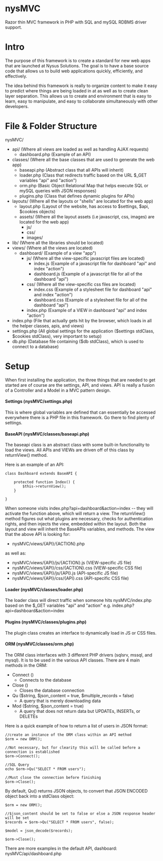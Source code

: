 nysMVC
======

Razor thin MVC framework in PHP with SQL and mySQL RDBMS driver support.

Intro
======

The purpose of this framework is to create a standard for new web apps that are
launched at Nysus Solutions.  The goal is to have a base source code that allows
us to build web applications quickly, efficiently, and effectively.

The idea behind this framework is really to organize content to make it easy to predict where 
things are being loaded in at as well as to create clean layer separation.  This allows us to create
and environment that is easy to learn, easy to manipulate, and easy to collaborate simultaneously with
other developers.

File & Folder Structure
======

nysMVC/
* api/ (Where all views are loaded as well as handling AJAX requests)
  * dashboard.php (Example of an API)
* classes/ (Where all the base classes that are used to generate the web app)
  * baseapi.php (Abstract class that all APIs will inherit)
  * loader.php (Class that redirects traffic based on the URL $_GET variables "api" and "action")
  * orm.php (Basic Object Relational Map that helps execute SQL or mySQL queries with JSON responses)
  * plugins.php (Class that defines dynamic plugins for APIs)
* layouts/ (Where all the layouts or "shells" are located for the web app)
  * layout.php (Layout of the website, has access to $settings, $api, $cookies objects)
  * assets/ (Where all the layout assets (i.e javascript, css, images) are located for the web app)
     * js/
     * css/ 
     * images/
* lib/ (Where all the libraries should be located)
* views/ (Where all the views are located)
  * dashboard/ (Example of a view "app")
    * js/ (Where all the view-specific javascript files are located)
      * index.js (Example of a javascript file for dashboard "api" and index "action")
      * dashboard.js (Example of a javascript file for all of the dashboard "api")
    * css/ (Where all the view-specific css files are located)
      * index.css (Example of a stylesheet file for dashboard "api" and index "action")
      * dashboard.css (Example of a stylesheet file for all of the dashboard "api")
    * index.php (Example of a VIEW in dashboard "api" and index "action")
* index.php (File that actually gets hit by the browser, which loads in all the helper classes, apis, and views)
* settings.php (All global settings for the application ($settings stdClass, $cookies stdClass), very important to setup)
* db.php (Database file containing ($db stdClass), which is used to connect to a database)


Setup
=====

When first installing the application, the three things that are needed to get started are of course are the settings, API, and views.
API is really a fusion of a Controller and a Model in a MVC pattern design.

#### Settings (nysMVC/settings.php)
This is where global variables are defined that can essentially be accessed everywhere there is a PHP file in this framework.
Go there to find plenty of settings.


#### BaseAPI (nysMVC/classes/baseapi.php)
The baseapi class is an abstract class with some built-in functionality to load the views.  All APIs and VIEWs are driven off of this class by returnView() method.

Here is an example of an API:
```
class Dashboard extends BaseAPI {
	
	protected function Index() {
		$this->returnView();
	}

}
```

When someone visits index.php?api=dashboard&action=index -- they will activate the function above, which will return a view.  The returnView() method figures out what plugins
are necessary, checks for authentication rights, and then injects the view, embedded within the layout.  Both the layout and view will inherit the BaseAPIs variables, and methods.
The view that the above API is looking for: 

* nysMVC/views/{API}/{ACTION}.php 

as well as: 

* nysMVC/views/{API}/js/{ACTION}.js (VIEW-specific JS file)
* nysMVC/views/{API}/css/{ACTION}.css (VIEW-specific CSS file)
* nysMVC/views/{API}/js/{API}.js (API-specific JS file)
* nysMVC/views/{API}/css/{API}.css (API-specific CSS file)


#### Loader (nysMVC/classes/loader.php)
The loader class will direct traffic when someone hits nysMVC/index.php based on the $_GET variables "api" and "action" e.g. index.php?api=dashboard&action=index


#### Plugins (nysMVC/classes/plugins.php)
The plugin class creates an interface to dynamically load in JS or CSS files.


#### ORM (nysMVC/classes/orm.php)
The ORM class interfaces with 3 different PHP drivers (sqlsrv, mssql, and mysql).  It is to be used in the various API classes.  There are 4 main methods in the ORM:

* Connect ()
    * Connects to the database
* Close ()
    * Closes the database connection
* Qu ($string, $json_content = true, $multiple_records = false)
    * A query that is merely downloading data
* Mod ($string, $json_content = true)
    * A query that does not return data but UPDATEs, INSERTs, or DELETEs


Here is a quick example of how to return a list of users in JSON format:
```
//create an instance of the ORM class within an API method
$orm = new ORM();

//Not necessary, but for clearity this will be called before a connection is established
$orm->Connect();

//SQL Query
echo $orm->Qu("SELECT * FROM users");

//Must close the connection before finishing
$orm->Close();
```

By default, Qu() returns JSON objects, to convert that JSON ENCODED object back into a stdClass object:
```
$orm = new ORM();

//$json_content should be set to false or else a JSON response header will be set
$records = $orm->Qu("SELECT * FROM users", false);

$model = json_decode($records);

$orm->Close();
```

There are more examples in the default API, dashboard:  nysMVC/api/dashboard.php